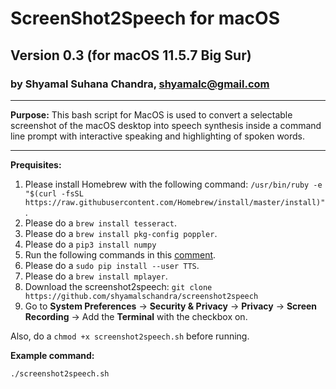 # ScreenShot2Speech for macOS
## Version 0.3 (for macOS 11.5.7 Big Sur)
### by Shyamal Suhana Chandra, shyamalc@gmail.com

-----------

**Purpose:** This bash script for MacOS is used to convert a selectable screenshot of the macOS desktop into speech synthesis inside a command line prompt with interactive speaking and highlighting of spoken words.

-----------


**Prequisites:** 

1. Please install Homebrew with the following command: `/usr/bin/ruby -e "$(curl -fsSL https://raw.githubusercontent.com/Homebrew/install/master/install)"`.
2. Please do a `brew install tesseract`.
3. Please do a `brew install pkg-config poppler`.
4. Please do a `pip3 install numpy`
5. Run the following commands in this [comment](https://github.com/mozilla/TTS/issues/726#issuecomment-913570903).
6. Please do a `sudo pip install --user TTS`.
7. Please do a `brew install mplayer`.
8. Download the screenshot2speech: `git clone https://github.com/shyamalschandra/screenshot2speech`
9. Go to **System Preferences** -> **Security & Privacy** -> **Privacy** -> **Screen Recording** -> Add the **Terminal** with the checkbox on.

Also, do a `chmod +x screenshot2speech.sh` before running.

**Example command:**

`./screenshot2speech.sh`
